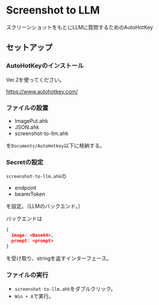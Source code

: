 # Screenshot to LLM
スクリーンショットをもとにLLMに質問するためのAutoHotKey

## セットアップ
### AutoHotKeyのインストール
Ver.2を使ってください。

https://www.autohotkey.com/

### ファイルの設置
- ImagePut.ahk
- JSON.ahk
- screenshot-to-llm.ahk

を`Documents/AutoHotkey`以下に格納する。

### Secretの設定
`screenshot-to-llm.ahk`の

- endpoint
- bearerToken

を設定。（LLMのバックエンド。）

バックエンドは

```json
{
  image: <Base64>,
  prompt: <prompt>
}
```

を受け取り、stringを返すインターフェース。


### ファイルの実行
- `screenshot-to-llm.ahk`をダブルクリック。
- `Win + A`で実行。